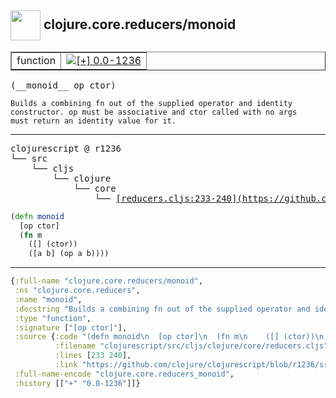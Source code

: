 ## <img width="48px" valign="middle" src="http://i.imgur.com/Hi20huC.png"> clojure.core.reducers/monoid

 <table border="1">
<tr>
<td>function</td>
<td><a href="https://github.com/cljsinfo/api-refs/tree/0.0-1236"><img valign="middle" alt="[+] 0.0-1236" src="https://img.shields.io/badge/+-0.0--1236-lightgrey.svg"></a> </td>
</tr>
</table>

 <samp>
(__monoid__ op ctor)<br>
</samp>

```
Builds a combining fn out of the supplied operator and identity
constructor. op must be associative and ctor called with no args
must return an identity value for it.
```

---

 <pre>
clojurescript @ r1236
└── src
    └── cljs
        └── clojure
            └── core
                └── <ins>[reducers.cljs:233-240](https://github.com/clojure/clojurescript/blob/r1236/src/cljs/clojure/core/reducers.cljs#L233-L240)</ins>
</pre>

```clj
(defn monoid
  [op ctor]
  (fn m
    ([] (ctor))
    ([a b] (op a b))))
```


---

```clj
{:full-name "clojure.core.reducers/monoid",
 :ns "clojure.core.reducers",
 :name "monoid",
 :docstring "Builds a combining fn out of the supplied operator and identity\nconstructor. op must be associative and ctor called with no args\nmust return an identity value for it.",
 :type "function",
 :signature ["[op ctor]"],
 :source {:code "(defn monoid\n  [op ctor]\n  (fn m\n    ([] (ctor))\n    ([a b] (op a b))))",
          :filename "clojurescript/src/cljs/clojure/core/reducers.cljs",
          :lines [233 240],
          :link "https://github.com/clojure/clojurescript/blob/r1236/src/cljs/clojure/core/reducers.cljs#L233-L240"},
 :full-name-encode "clojure.core.reducers_monoid",
 :history [["+" "0.0-1236"]]}

```

